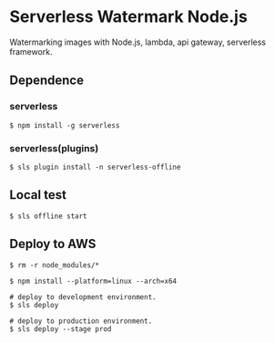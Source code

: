 # Serverless Watermark Node.js
Watermarking images with Node.js, lambda, api gateway, serverless framework.

## Dependence
### serverless
```shell
$ npm install -g serverless
```
### serverless(plugins)
```shell
$ sls plugin install -n serverless-offline
```

## Local test
```shell
$ sls offline start
```

## Deploy to AWS
```shell
$ rm -r node_modules/*

$ npm install --platform=linux --arch=x64

# deploy to development environment.
$ sls deploy

# deploy to production environment.
$ sls deploy --stage prod
```
